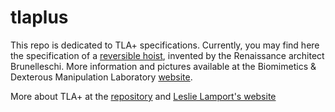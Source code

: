 # tlaplus
This repo is dedicated to TLA+ specifications. 
Currently, you may find here the specification of a [reversible hoist](https://github.com/gitcordier/tlaplus/blob/main/brunelleschi_gear.pdf), 
invented by the Renaissance architect Brunelleschi. 
More information and pictures available at the Biomimetics & Dexterous Manipulation Laboratory [website](http://bdml.stanford.edu/Main/BrunelleschiNotes). 

More about TLA+ at the 
[repository](https://github.com/tlaplus) and 
[Leslie Lamport's website](http://lamport.azurewebsites.net/tla/tla.html)
